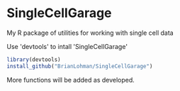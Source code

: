 # SingleCellGarage
My R package of utilities for working with single cell data
  
Use 'devtools' to intall 'SingleCellGarage'
  
```r
library(devtools)
install_github("BrianLohman/SingleCellGarage")
```
  
More functions will be added as developed.
